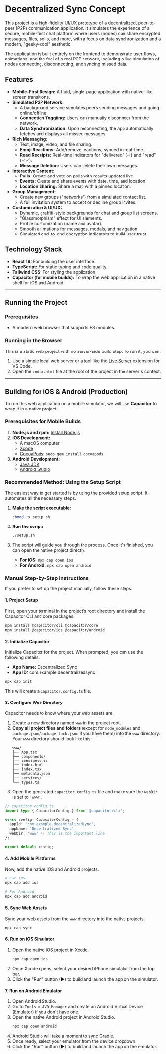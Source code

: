 # Decentralized Sync Concept

This project is a high-fidelity UI/UX prototype of a decentralized, peer-to-peer (P2P) communication application. It simulates the experience of a secure, mobile-first chat platform where users (nodes) can share encrypted messages, files, polls, and more, with a focus on data synchronization and a modern, "geeky-cool" aesthetic.

The application is built entirely on the frontend to demonstrate user flows, animations, and the feel of a real P2P network, including a live simulation of nodes connecting, disconnecting, and syncing missed data.

## Features

- **Mobile-First Design:** A fluid, single-page application with native-like screen transitions.
- **Simulated P2P Network:**
  - A background service simulates peers sending messages and going online/offline.
  - **Connection Toggling:** Users can manually disconnect from the network.
  - **Data Synchronization:** Upon reconnecting, the app automatically fetches and displays all missed messages.
- **Rich Messaging:**
  - Text, image, video, and file sharing.
  - **Emoji Reactions:** Add/remove reactions, synced in real-time.
  - **Read Receipts:** Real-time indicators for "delivered" (✓) and "read" (✓✓).
  - **Message Deletion:** Users can delete their own messages.
- **Interactive Content:**
  - **Polls:** Create and vote on polls with results updated live.
  - **Events:** Create and share events with date, time, and location.
  - **Location Sharing:** Share a map with a pinned location.
- **Group Management:**
  - Create new groups ("networks") from a simulated contact list.
  - A full invitation system to accept or decline group invites.
- **Customization & UI/UX:**
  - Dynamic, graffiti-style backgrounds for chat and group list screens.
  - "Glassmorphism" effect for UI elements.
  - Profile customization (name and avatar).
  - Smooth animations for messages, modals, and navigation.
  - Simulated end-to-end encryption indicators to build user trust.

## Technology Stack

- **React 19:** For building the user interface.
- **TypeScript:** For static typing and code quality.
- **Tailwind CSS:** For styling the application.
- **Capacitor (for mobile builds):** To wrap the web application in a native shell for iOS and Android.

---

## Running the Project

### Prerequisites

- A modern web browser that supports ES modules.

### Running in the Browser

This is a static web project with no server-side build step. To run it, you can:
1. Use a simple local web server or a tool like the [Live Server](https://marketplace.visualstudio.com/items?itemName=ritwickdey.LiveServer) extension for VS Code.
2. Open the `index.html` file at the root of the project in the server's context.

---

## Building for iOS & Android (Production)

To run this web application on a mobile simulator, we will use **Capacitor** to wrap it in a native project.

### Prerequisites for Mobile Builds

1.  **Node.js and npm:** [Install Node.js](https://nodejs.org/)
2.  **iOS Development:**
    - A macOS computer
    - [Xcode](https://developer.apple.com/xcode/)
    - [CocoaPods](https://cocoapods.org/): `sudo gem install cocoapods`
3.  **Android Development:**
    - [Java JDK](https://www.oracle.com/java/technologies/downloads/)
    - [Android Studio](https://developer.android.com/studio)

### Recommended Method: Using the Setup Script

The easiest way to get started is by using the provided setup script. It automates all the necessary steps.

1.  **Make the script executable:**
    ```bash
    chmod +x setup.sh
    ```
2.  **Run the script:**
    ```bash
    ./setup.sh
    ```
3.  The script will guide you through the process. Once it's finished, you can open the native project directly.

    -   **For iOS:** `npx cap open ios`
    -   **For Android:** `npx cap open android`

### Manual Step-by-Step Instructions

If you prefer to set up the project manually, follow these steps.

#### 1. Project Setup

First, open your terminal in the project's root directory and install the Capacitor CLI and core packages.

```bash
npm install @capacitor/cli @capacitor/core
npm install @capacitor/ios @capacitor/android
```

#### 2. Initialize Capacitor

Initialize Capacitor for the project. When prompted, you can use the following details:
- **App Name:** Decentralized Sync
- **App ID:** com.example.decentralizedsync

```bash
npx cap init
```

This will create a `capacitor.config.ts` file.

#### 3. Configure Web Directory

Capacitor needs to know where your web assets are.
1.  Create a new directory named `www` in the project root.
2.  **Copy all project files and folders** (except for `node_modules` and `package.json`/`package-lock.json` if you have them) into the `www` directory. Your `www` directory should look like this:
    ```
    www/
    ├── App.tsx
    ├── components/
    ├── constants.ts
    ├── index.html
    ├── index.tsx
    ├── metadata.json
    ├── services/
    └── types.ts
    ```
3.  Open the generated `capacitor.config.ts` file and make sure the `webDir` is set to `'www'`.

```typescript
// capacitor.config.ts
import type { CapacitorConfig } from '@capacitor/cli';

const config: CapacitorConfig = {
  appId: 'com.example.decentralizedsync',
  appName: 'Decentralized Sync',
  webDir: 'www' // This is the important line
};

export default config;
```

#### 4. Add Mobile Platforms

Now, add the native iOS and Android projects.

```bash
# For iOS
npx cap add ios

# For Android
npx cap add android
```

#### 5. Sync Web Assets

Sync your web assets from the `www` directory into the native projects.

```bash
npx cap sync
```

#### 6. Run on iOS Simulator

1.  Open the native iOS project in Xcode.
    ```bash
    npx cap open ios
    ```
2.  Once Xcode opens, select your desired iPhone simulator from the top bar.
3.  Click the "Run" button (▶) to build and launch the app on the simulator.

#### 7. Run on Android Emulator

1.  Open Android Studio.
2.  Go to `Tools > AVD Manager` and create an Android Virtual Device (Emulator) if you don't have one.
3.  Open the native Android project in Android Studio.
    ```bash
    npx cap open android
    ```
4.  Android Studio will take a moment to sync Gradle.
5.  Once ready, select your emulator from the device dropdown.
6.  Click the "Run" button (▶) to build and launch the app on the emulator.
